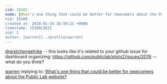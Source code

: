 ```yaml
---
cid: 18282
node: [What's one thing that could be better for newcomers about the Public Lab website?](../notes/warren/11-14-2017/what-s-one-thing-that-could-be-better-for-newcomers-about-the-public-lab-website)
nid: 15189
created_at: 2018-01-24 16:50:21 +0000
timestamp: 1516812621
uid: 1
author: [warren](../profile/warren)
---
```


[@gretchengehrke](/profile/gretchengehrke) -- this looks like it's related to your github issue for dashboard organizing: https://github.com/publiclab/plots2/issues/2076 -- what do you think?

[warren](../profile/warren) replying to: [What's one thing that could be better for newcomers about the Public Lab website?](../notes/warren/11-14-2017/what-s-one-thing-that-could-be-better-for-newcomers-about-the-public-lab-website)

